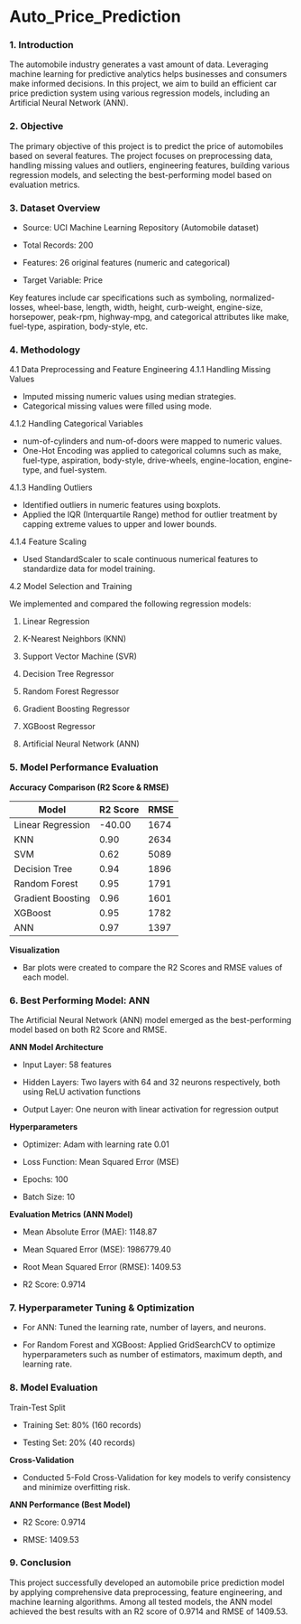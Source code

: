 # Auto_Price_Prediction

### **1. Introduction**

The automobile industry generates a vast amount of data. Leveraging machine learning for predictive analytics helps businesses and consumers make informed decisions. In this project, we aim to build an efficient car price prediction system using various regression models, including an Artificial Neural Network (ANN).

### **2. Objective**

The primary objective of this project is to predict the price of automobiles based on several features. The project focuses on preprocessing data, handling missing values and outliers, engineering features, building various regression models, and selecting the best-performing model based on evaluation metrics.

### **3. Dataset Overview**

- Source: UCI Machine Learning Repository (Automobile dataset)

- Total Records: 200

- Features: 26 original features (numeric and categorical)

- Target Variable: Price

Key features include car specifications such as symboling, normalized-losses, wheel-base, length, width, height, curb-weight, engine-size, horsepower, peak-rpm, highway-mpg, and categorical attributes like make, fuel-type, aspiration, body-style, etc.

### **4. Methodology**

4.1 Data Preprocessing and Feature Engineering
4.1.1 Handling Missing Values

- Imputed missing numeric values using median strategies.
- Categorical missing values were filled using mode.


4.1.2 Handling Categorical Variables

- num-of-cylinders and num-of-doors were mapped to numeric values.
- One-Hot Encoding was applied to categorical columns such as make, fuel-type,                aspiration, body-style, drive-wheels, engine-location, engine-type, and fuel-system.

4.1.3 Handling Outliers

- Identified outliers in numeric features using boxplots.
- Applied the IQR (Interquartile Range) method for outlier treatment by capping extreme       values to upper and lower bounds.

4.1.4 Feature Scaling

- Used StandardScaler to scale continuous numerical features to standardize data for model    training.

4.2 Model Selection and Training

We implemented and compared the following regression models:

 1. Linear Regression

 2. K-Nearest Neighbors (KNN)

 3. Support Vector Machine (SVR)

 4. Decision Tree Regressor

 5. Random Forest Regressor

 6. Gradient Boosting Regressor

 7. XGBoost Regressor

 8. Artificial Neural Network (ANN)


### **5. Model Performance Evaluation**
**Accuracy Comparison (R2 Score & RMSE)**

| Model             | R2 Score | RMSE  |
| ----------------- | -------- | ----- |
| Linear Regression | -40.00   | 1674  |
| KNN               | 0.90     | 2634  |
| SVM               | 0.62     | 5089  |
| Decision Tree     | 0.94     | 1896  |
| Random Forest     | 0.95     | 1791  |
| Gradient Boosting | 0.96     | 1601  |
| XGBoost           | 0.95     | 1782  |
| ANN               | 0.97     | 1397  |


**Visualization**
- Bar plots were created to compare the R2 Scores and RMSE values of each model.

### **6. Best Performing Model: ANN**

The Artificial Neural Network (ANN) model emerged as the best-performing model based on both R2 Score and RMSE.

**ANN Model Architecture**

- Input Layer: 58 features

- Hidden Layers: Two layers with 64 and 32 neurons respectively, both using ReLU activation   functions

- Output Layer: One neuron with linear activation for regression output

**Hyperparameters**

- Optimizer: Adam with learning rate 0.01

- Loss Function: Mean Squared Error (MSE)

- Epochs: 100

- Batch Size: 10

**Evaluation Metrics (ANN Model)**

- Mean Absolute Error (MAE): 1148.87

- Mean Squared Error (MSE): 1986779.40

- Root Mean Squared Error (RMSE): 1409.53

- R2 Score: 0.9714

### **7. Hyperparameter Tuning & Optimization**

- For ANN: Tuned the learning rate, number of layers, and neurons.

- For Random Forest and XGBoost: Applied GridSearchCV to optimize hyperparameters such as     number of estimators, maximum depth, and learning rate.

### **8. Model Evaluation**

Train-Test Split

- Training Set: 80% (160 records)

- Testing Set: 20% (40 records)

**Cross-Validation**

- Conducted 5-Fold Cross-Validation for key models to verify consistency and minimize         overfitting risk.

**ANN Performance (Best Model)**

- R2 Score: 0.9714

- RMSE: 1409.53

### **9. Conclusion**

This project successfully developed an automobile price prediction model by applying comprehensive data preprocessing, feature engineering, and machine learning algorithms. Among all tested models, the ANN model achieved the best results with an R2 score of 0.9714 and RMSE of 1409.53.
